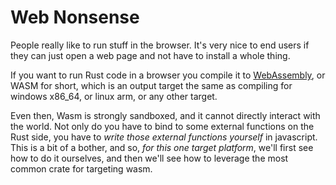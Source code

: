 
# Web Nonsense

People really like to run stuff in the browser.
It's very nice to end users if they can just open a web page and not have to install a whole thing.

If you want to run Rust code in a browser you compile it to [WebAssembly](https://en.wikipedia.org/wiki/WebAssembly),
or WASM for short,
which is an output target the same as compiling for windows x86_64,
or linux arm,
or any other target.

Even then, Wasm is strongly sandboxed, and it cannot directly interact with the world.
Not only do you have to bind to some external functions on the Rust side,
you have to *write those external functions yourself* in javascript.
This is a bit of a bother,
and so,
*for this one target platform*,
we'll first see how to do it ourselves,
and then we'll see how to leverage the most common crate for targeting wasm.
